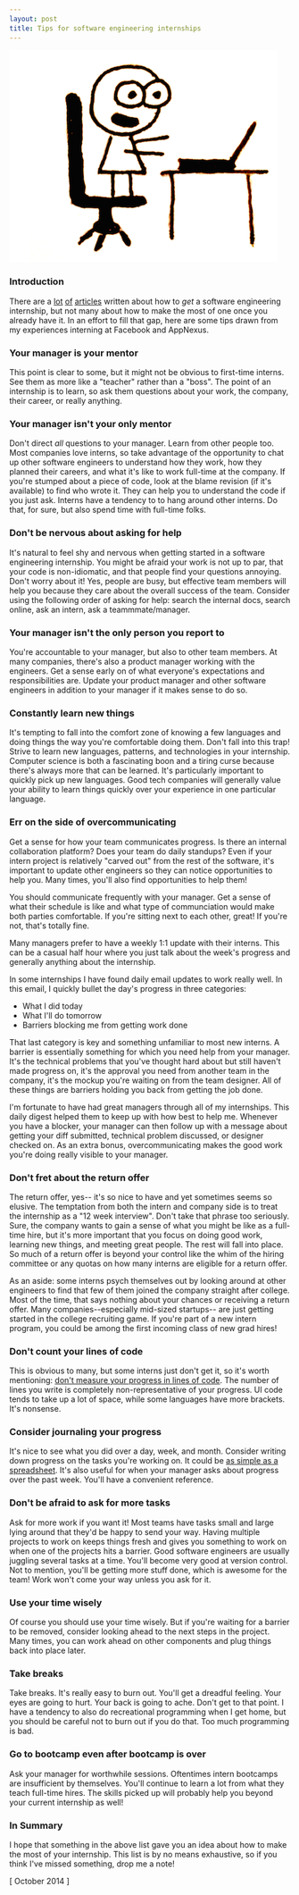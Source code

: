 ```yaml
---
layout: post
title: Tips for software engineering internships
---
```


![](/static/tips-for-internships/cartoon.png)

### Introduction

There are a [lot](http://alexeymk.com/a-brief-guide-to-tech-internships/) [of](http://programmers.stackexchange.com/questions/46685/tips-for-a-first-year-cs-student-looking-for-a-summer-internship-to-gain-experie) [articles](http://www.quora.com/What-is-the-best-advice-for-an-engineering-internship-interview-at-Google-or-Facebook) written about how to _get_ a software engineering internship, but not many about how to make the most of one once you already have it. In an effort to fill that gap, here are some tips drawn from my experiences interning at Facebook and AppNexus.

### Your manager is your mentor

This point is clear to some, but it might not be obvious to first-time interns. See them as more like a "teacher" rather than a "boss". The point of an internship is to learn, so ask them questions about your work, the company, their career, or really anything.

### Your manager isn't your only mentor

Don't direct *all* questions to your manager. Learn from other people too. Most companies love interns, so take advantage of the opportunity to chat up other software engineers to understand how they work, how they planned their careers, and what it's like to work full-time at the company. If you're stumped about a piece of code, look at the blame revision (if it's available) to find who wrote it. They can help you to understand the code if you just ask. Interns have a tendency to to hang around other interns. Do that, for sure, but also spend time with full-time folks.

### Don't be nervous about asking for help

It's natural to feel shy and nervous when getting started in a software engineering internship. You might be afraid your work is not up to par, that your code is non-idiomatic, and that people find your questions annoying. Don't worry about it! Yes, people are busy, but effective team members will help you because they care about the overall success of the team. Consider using the following order of asking for help: search the internal docs, search online, ask an intern, ask a teammmate/manager.

### Your manager isn't the only person you report to

You're accountable to your manager, but also to other team members. At many companies, there's also a product manager working with the engineers. Get a sense early on of what everyone's expectations and responsibilities are. Update your product manager and other software engineers in addition to your manager if it makes sense to do so.

### Constantly learn new things

It's tempting to fall into the comfort zone of knowing a few languages and doing things the way you're comfortable doing them. Don't fall into this trap! Strive to learn new languages, patterns, and technologies in your internship. Computer science is both a fascinating boon and a tiring curse because there's always more that can be learned. It's particularly important to quickly pick up new languages. Good tech companies will generally value your ability to learn things quickly over your experience in one particular language.

### Err on the side of overcommunicating

Get a sense for how your team communicates progress. Is there an internal collaboration platform? Does your team do daily standups? Even if your intern project is relatively "carved out" from the rest of the software, it's important to update other engineers so they can notice opportunities to help you. Many times, you'll also find opportunities to help them!

You should communicate frequently with your manager. Get a sense of what their schedule is like and what type of communciation would make both parties comfortable. If you're sitting next to each other, great! If you're not, that's totally fine.

Many managers prefer to have a weekly 1:1 update with their interns. This can be a casual half hour where you just talk about the week's progress and generally anything about the internship.

In some internships I have found daily email updates to work really well. In this email, I quickly bullet the day's progress in three categories:

- What I did today
- What I'll do tomorrow
- Barriers blocking me from getting work done

That last category is key and something unfamiliar to most new interns. A barrier is essentially something for which you need help from your manager. It's the technical problems that you've thought hard about but still haven't made progress on, it's the approval you need from another team in the company, it's the mockup you're waiting on from the team designer. All of these things are barriers holding you back from getting the job done.

I'm fortunate to have had great managers through all of my internships. This daily digest helped them to keep up with how best to help me. Whenever you have a blocker, your manager can then follow up with a message about getting your diff submitted, technical problem discussed, or designer checked on. As an extra bonus, overcommunicating makes the good work you're doing really visible to your manager.

### Don't fret about the return offer

The return offer, yes-- it's so nice to have and yet sometimes seems so elusive. The temptation from both the intern and company side is to treat the internship as a "12 week interview". Don't take that phrase too seriously. Sure, the company wants to gain a sense of what you might be like as a full-time hire, but it's more important that you focus on doing good work, learning new things, and meeting great people. The rest will fall into place. So much of a return offer is beyond your control like the whim of the hiring committee or any quotas on how many interns are eligible for a return offer.

As an aside: some interns psych themselves out by looking around at other engineers to find that few of them joined the company straight after college. Most of the time, that says nothing about your chances or receiving a return offer. Many companies--especially mid-sized startups-- are just getting started in the college recruiting game. If you're part of a new intern program, you could be among the first incoming class of new grad hires!

### Don't count your lines of code

This is obvious to many, but some interns just don't get it, so it's worth mentioning: [don't measure your progress in lines of code](http://www.folklore.org/StoryView.py?story=Negative_2000_Lines_Of_Code.txt). The number of lines you write is completely non-representative of your progress. UI code tends to take up a lot of space, while some languages have more brackets. It's nonsense.

### Consider journaling your progress

It's nice to see what you did over a day, week, and month. Consider writing down progress on the tasks you're working on. It could be [as simple as a spreadsheet](/2013/09/01/organize-projects/). It's also useful for when your manager asks about progress over the past week. You'll have a convenient reference.

### Don't be afraid to ask for more tasks

Ask for more work if you want it! Most teams have tasks small and large lying around that they'd be happy to send your way. Having multiple projects to work on keeps things fresh and gives you something to work on when one of the projects hits a barrier. Good software engineers are usually juggling several tasks at a time. You'll become very good at version control. Not to mention, you'll be getting more stuff done, which is awesome for the team! Work won't come your way unless you ask for it.

### Use your time wisely

Of course you should use your time wisely. But if you're waiting for a barrier to be removed, consider looking ahead to the next steps in the project. Many times, you can work ahead on other components and plug things back into place later.

### Take breaks

Take breaks. It's really easy to burn out. You'll get a dreadful feeling. Your eyes are going to hurt. Your back is going to ache. Don't get to that point. I have a tendency to also do recreational programming when I get home, but you should be careful not to burn out if you do that. Too much programming is bad.

### Go to bootcamp even after bootcamp is over

Ask your manager for worthwhile sessions. Oftentimes intern bootcamps are insufficient by themselves. You'll continue to learn a lot from what they teach full-time hires. The skills picked up will probably help you beyond your current internship as well!

### In Summary

I hope that something in the above list gave you an idea about how to make the most of your internship. This list is by no means exhaustive, so if you think I've missed something, drop me a note!

[ October 2014 ]
